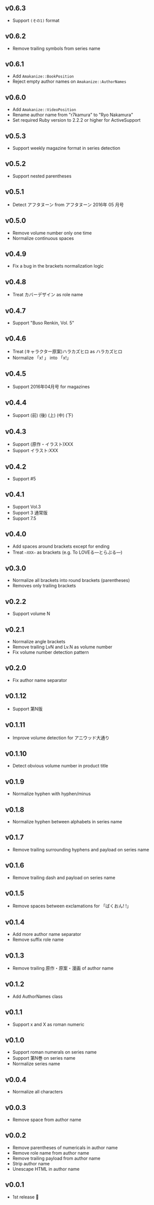## v0.6.3

- Support `(その1)` format

## v0.6.2

- Remove trailing symbols from series name

## v0.6.1

- Add `Amakanize::BookPosition`
- Reject empty author names on `Amakanize::AuthorNames`

## v0.6.0

- Add `Amakanize::VideoPosition`
- Rename author name from "r7kamura" to "Ryo Nakamura"
- Set required Ruby version to 2.2.2 or higher for ActiveSupport

## v0.5.3

- Support weekly magazine format in series detection

## v0.5.2

- Support nested parentheses

## v0.5.1

- Detect アフタヌーン from アフタヌーン 2016年 05 月号

## v0.5.0

- Remove volume number only one time
- Normalize continuous spaces

## v0.4.9

- Fix a bug in the brackets normalization logic

## v0.4.8

- Treat カバーデザイン as role name

## v0.4.7

- Support "Buso Renkin, Vol. 5"

## v0.4.6

- Treat (キャラクター原案)ハラカズヒロ as ハラカズヒロ
- Normalize 「x! 」 into 「x!」

## v0.4.5

- Support 2016年04月号 for magazines

## v0.4.4

- Support (前) (後) (上) (中) (下)

## v0.4.3

- Support (原作・イラスト)XXX
- Support イラスト:XXX

## v0.4.2

- Support #5

## v0.4.1

- Support Vol.3
- Support 3 通常版
- Support 7.5

## v0.4.0

- Add spaces around brackets except for ending
- Treat `―XXX―` as brackets (e.g. To LOVEる―とらぶる―)

## v0.3.0

- Normalize all brackets into round brackets (parentheses)
- Removes only trailing brackets

## v0.2.2

- Support volume N

## v0.2.1

- Normalize angle brackets
- Remove trailing LvN and Lv.N as volume number
- Fix volume number detection pattern

## v0.2.0

- Fix author name separator

## v0.1.12

- Support 第N版

## v0.1.11

- Improve volume detection for アニウッド大通り

## v0.1.10

- Detect obvious volume number in product title

## v0.1.9

- Normalize hyphen with hyphen/minus

## v0.1.8

- Normalize hyphen between alphabets in series name

## v0.1.7

- Remove trailing surrounding hyphens and payload on series name

## v0.1.6

- Remove trailing dash and payload on series name

## v0.1.5

- Remove spaces between exclamations for 「ばくおん! !」

## v0.1.4

- Add more author name separator
- Remove suffix role name

## v0.1.3

- Remove trailing 原作・原案・漫画 of author name

## v0.1.2

- Add AuthorNames class

## v0.1.1

- Support x and X as roman numeric

## v0.1.0

- Support roman numerals on series name
- Support 第N巻 on series name
- Normalize series name

## v0.0.4

- Normalize all characters

## v0.0.3

- Remove space from author name

## v0.0.2

- Remove parentheses of numericals in author name
- Remove role name from author name
- Remove trailing payload from author name
- Strip author name
- Unescape HTML in author name

## v0.0.1

- 1st release :tada:
